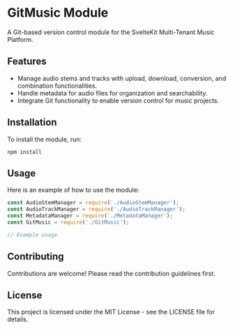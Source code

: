 # GitMusic Module

A Git-based version control module for the SvelteKit Multi-Tenant Music Platform.

## Features

- Manage audio stems and tracks with upload, download, conversion, and combination functionalities.
- Handle metadata for audio files for organization and searchability.
- Integrate Git functionality to enable version control for music projects.

## Installation

To install the module, run:

```
npm install
```

## Usage

Here is an example of how to use the module:

```javascript
const AudioStemManager = require('./AudioStemManager');
const AudioTrackManager = require('./AudioTrackManager');
const MetadataManager = require('./MetadataManager');
const GitMusic = require('./GitMusic');

// Example usage
```

## Contributing

Contributions are welcome! Please read the contribution guidelines first.

## License

This project is licensed under the MIT License - see the LICENSE file for details.
